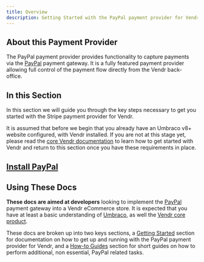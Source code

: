 ```yaml
---
title: Overview
description: Getting Started with the PayPal payment provider for Vendr, the eCommerce solution for Umbraco v8+
---
```


## About this Payment Provider

The PayPal payment provider provides functionality to capture payments via the [PayPal](https://paypal.com) payment gateway. It is a fully featured payment provider allowing full control of the payment flow directly from the Vendr back-office.

## In this Section

In this section we will guide you through the key steps necessary to get you started with the Stripe payment provider for Vendr.

It is assumed that before we begin that you already have an Umbraco v8+ website configured, with Vendr installed. If you are not at this stage yet, please read the [core Vendr documentation](../../../../../core/) to learn how to get started with Vendr and return to this section once you have these requirements in place.

## [Install PayPal](../install-payment-providers)

## Using These Docs

**These docs are aimed at developers** looking to implement the [PayPal](https://paypal.com) payment gateway into a Vendr eCommerce store. It is expected that you have at least a basic understanding of [Umbraco](https://umbraco.com), as well the [Vendr core product](../../../../core/).

These docs are broken up into two keys sections, a [Getting Started](getting-started/) section for documentation on how to get up and running with the PayPal payment provider for Vendr, and a [How-to Guides](how-to-guides/) section for short guides on how to perform additional, non essential, PayPal related tasks.